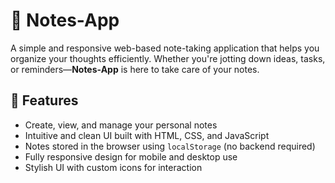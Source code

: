 # 📝 Notes-App

A simple and responsive web-based note-taking application that helps you organize your thoughts efficiently. Whether you're jotting down ideas, tasks, or reminders—**Notes-App** is here to take care of your notes.

## 🚀 Features

- Create, view, and manage your personal notes
- Intuitive and clean UI built with HTML, CSS, and JavaScript
- Notes stored in the browser using `localStorage` (no backend required)
- Fully responsive design for mobile and desktop use
- Stylish UI with custom icons for interaction
